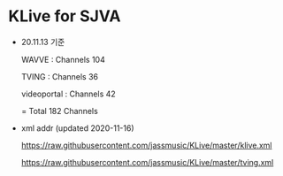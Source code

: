 # KLive for SJVA

* 20.11.13 기준

   WAVVE : Channels 104
   
   TVING : Channels 36
   
   videoportal : Channels 42
   
   = Total 182 Channels

* xml addr (updated 2020-11-16)

  https://raw.githubusercontent.com/jassmusic/KLive/master/klive.xml

  https://raw.githubusercontent.com/jassmusic/KLive/master/tving.xml



